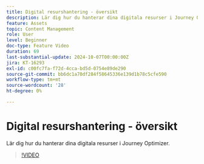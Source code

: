 ```yaml
---
title: Digital resurshantering - översikt
description: Lär dig hur du hanterar dina digitala resurser i Journey Optimizer.
feature: Assets
topic: Content Management
role: User
level: Beginner
doc-type: Feature Video
duration: 69
last-substantial-update: 2024-10-07T00:00:00Z
jira: KT-16293
exl-id: c00fc7fa-f72d-4cca-bd5d-0754e89de290
source-git-commit: bb6dc1a70df284f58645336e139d1b78c5cfe590
workflow-type: tm+mt
source-wordcount: '28'
ht-degree: 0%

---
```


# Digital resurshantering - översikt

Lär dig hur du hanterar dina digitala resurser i Journey Optimizer.

>[!VIDEO](https://video.tv.adobe.com/v/3432674/?learn=on)
